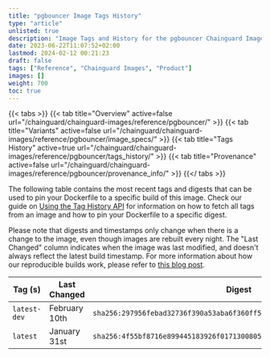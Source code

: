 ```yaml
---
title: "pgbouncer Image Tags History"
type: "article"
unlisted: true
description: "Image Tags and History for the pgbouncer Chainguard Image"
date: 2023-06-22T11:07:52+02:00
lastmod: 2024-02-12 00:21:23
draft: false
tags: ["Reference", "Chainguard Images", "Product"]
images: []
weight: 700
toc: true
---
```


{{< tabs >}}
{{< tab title="Overview" active=false url="/chainguard/chainguard-images/reference/pgbouncer/" >}}
{{< tab title="Variants" active=false url="/chainguard/chainguard-images/reference/pgbouncer/image_specs/" >}}
{{< tab title="Tags History" active=true url="/chainguard/chainguard-images/reference/pgbouncer/tags_history/" >}}
{{< tab title="Provenance" active=false url="/chainguard/chainguard-images/reference/pgbouncer/provenance_info/" >}}
{{</ tabs >}}

The following table contains the most recent tags and digests that can be used to pin your Dockerfile to a specific build of this image. Check our guide on [Using the Tag History API](/chainguard/chainguard-images/using-the-tag-history-api/) for information on how to fetch all tags from an image and how to pin your Dockerfile to a specific digest.

Please note that digests and timestamps only change when there is a change to the image, even though images are rebuilt every night. The "Last Changed" column indicates when the image was last modified, and doesn't always reflect the latest build timestamp. For more information about how our reproducible builds work, please refer to [this blog post](https://www.chainguard.dev/unchained/reproducing-chainguards-reproducible-image-builds).

| Tag (s)       | Last Changed  | Digest                                                                    |
|---------------|---------------|---------------------------------------------------------------------------|
|  `latest-dev` | February 10th | `sha256:297956febad32736f390a53aba6f360ff5e49c5cd25c0551905ec542e4a94ffd` |
|  `latest`     | January 31st  | `sha256:4f55bf8716e899445183926f0171300805faba338bacc36bc9b997bcb3b68879` |

